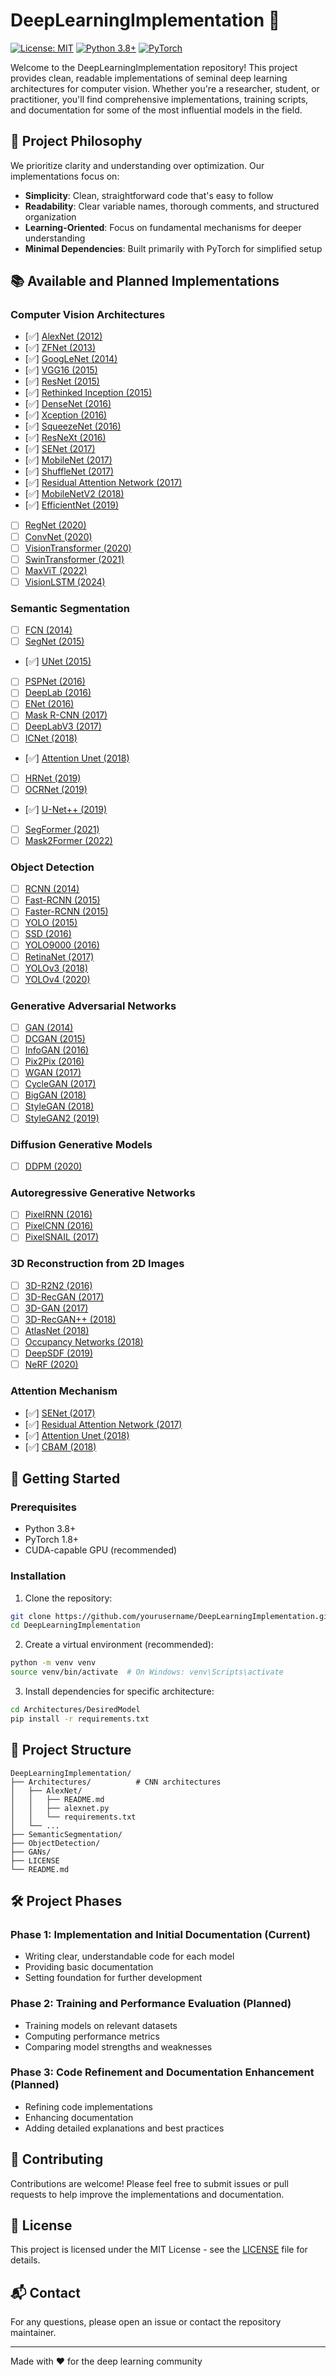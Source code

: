 # DeepLearningImplementation 🧠

[![License: MIT](https://img.shields.io/badge/License-MIT-yellow.svg)](https://opensource.org/licenses/MIT)
[![Python 3.8+](https://img.shields.io/badge/python-3.8+-blue.svg)](https://www.python.org/downloads/)
[![PyTorch](https://img.shields.io/badge/PyTorch-%23EE4C2C.svg?style=flat&logo=PyTorch&logoColor=white)](https://pytorch.org/)

Welcome to the DeepLearningImplementation repository! This project provides clean, readable implementations of seminal deep learning architectures for computer vision. Whether you're a researcher, student, or practitioner, you'll find comprehensive implementations, training scripts, and documentation for some of the most influential models in the field.

## 🎯 Project Philosophy

We prioritize clarity and understanding over optimization. Our implementations focus on:

- **Simplicity**: Clean, straightforward code that's easy to follow
- **Readability**: Clear variable names, thorough comments, and structured organization
- **Learning-Oriented**: Focus on fundamental mechanisms for deeper understanding
- **Minimal Dependencies**: Built primarily with PyTorch for simplified setup

## 📚 Available and Planned Implementations

### Computer Vision Architectures
- [✅] [AlexNet (2012)](./Architectures/AlexNet)
- [✅] [ZFNet (2013)](./Architectures/ZFNet)
- [✅] [GoogLeNet (2014)](./Architectures/GoogLeNet)
- [✅] [VGG16 (2015)](./Architectures/VGG16)
- [✅] [ResNet (2015)](./Architectures/ResNet)
- [✅] [Rethinked Inception (2015)](./Architectures/Rethinked%20Inception)
- [✅] [DenseNet (2016)](./Architectures/DenseNet)
- [✅] [Xception (2016)](./Architectures/Xception)
- [✅] [SqueezeNet (2016)](./Architectures/SqueezeNet)
- [✅] [ResNeXt (2016)](./Architectures/ResNeXt)
- [✅] [SENet (2017)](./Architectures/SENet)
- [✅] [MobileNet (2017)](./Architectures/MobileNet)
- [✅] [ShuffleNet (2017)](./Architectures/ShuffleNet)
- [✅] [Residual Attention Network (2017)](./Architectures/ResidualAttentionNetwork)
- [✅] [MobileNetV2 (2018)](./Architectures/MobileNetV2)
- [✅] [EfficientNet (2019)](./Architectures/EfficientNet)
- [ ] [RegNet (2020)](https://arxiv.org/abs/2003.13678)
- [ ] [ConvNet (2020)](https://arxiv.org/abs/2001.06268)
- [ ] [VisionTransformer (2020)](https://arxiv.org/pdf/2010.11929)
- [ ] [SwinTransformer (2021)](https://arxiv.org/pdf/2103.14030)
- [ ] [MaxViT (2022)](https://arxiv.org/pdf/2204.01697)
- [ ] [VisionLSTM (2024)](https://arxiv.org/pdf/2406.04303)

### Semantic Segmentation
- [ ] [FCN (2014)](https://arxiv.org/abs/1411.4038)
- [ ] [SegNet (2015)](https://arxiv.org/abs/1511.00561)
- [✅] [UNet (2015)](./Semantic%20Segmentation/UNet/)
- [ ] [PSPNet (2016)](https://arxiv.org/abs/1612.01105)
- [ ] [DeepLab (2016)](https://arxiv.org/abs/1606.00915)
- [ ] [ENet (2016)](https://arxiv.org/abs/1606.02147)
- [ ] [Mask R-CNN (2017)](https://arxiv.org/abs/1703.06870)
- [ ] [DeepLabV3 (2017)](https://arxiv.org/abs/1706.05587)
- [ ] [ICNet (2018)](https://arxiv.org/abs/1704.08545)
- [✅] [Attention Unet (2018)](./Semantic%20Segmentation/AttentionUnet/)
- [ ] [HRNet (2019)](https://arxiv.org/abs/1904.04514)
- [ ] [OCRNet (2019)](https://arxiv.org/abs/1909.11065)
- [✅] [U-Net++ (2019)](./Semantic%20Segmentation/UNet++/)
- [ ] [SegFormer (2021)](https://arxiv.org/abs/2105.15203)
- [ ] [Mask2Former (2022)](https://arxiv.org/abs/2204.01697)

### Object Detection
- [ ] [RCNN (2014)](https://arxiv.org/abs/1311.2524)
- [ ] [Fast-RCNN (2015)](https://arxiv.org/abs/1504.08083)
- [ ] [Faster-RCNN (2015)](https://arxiv.org/abs/1506.01497)
- [ ] [YOLO (2015)](https://arxiv.org/abs/1506.02640)
- [ ] [SSD (2016)](https://arxiv.org/abs/1512.02325)
- [ ] [YOLO9000 (2016)](https://arxiv.org/abs/1612.08242)
- [ ] [RetinaNet (2017)](https://arxiv.org/abs/1708.02002)
- [ ] [YOLOv3 (2018)](https://arxiv.org/abs/1804.02767)
- [ ] [YOLOv4 (2020)](https://arxiv.org/abs/2004.10934)

### Generative Adversarial Networks
- [ ] [GAN (2014)](https://arxiv.org/abs/1406.2661)
- [ ] [DCGAN (2015)](https://arxiv.org/abs/1511.06434)
- [ ] [InfoGAN (2016)](https://arxiv.org/abs/1606.03657)
- [ ] [Pix2Pix (2016)](https://arxiv.org/abs/1611.07004)
- [ ] [WGAN (2017)](https://arxiv.org/abs/1701.07875)
- [ ] [CycleGAN (2017)](https://arxiv.org/abs/1703.10593)
- [ ] [BigGAN (2018)](https://arxiv.org/abs/1809.11096)
- [ ] [StyleGAN (2018)](https://arxiv.org/abs/1812.04948)
- [ ] [StyleGAN2 (2019)](https://arxiv.org/abs/1912.04958)

### Diffusion Generative Models
- [ ] [DDPM (2020)](https://arxiv.org/abs/2006.11239)

### Autoregressive Generative Networks
- [ ] [PixelRNN (2016)](https://arxiv.org/pdf/1601.06759)
- [ ] [PixelCNN (2016)](https://arxiv.org/abs/1606.05328)
- [ ] [PixelSNAIL (2017)](https://arxiv.org/abs/1712.09763)

### 3D Reconstruction from 2D Images
- [ ] [3D-R2N2 (2016)](https://arxiv.org/abs/1604.00449)
- [ ] [3D-RecGAN (2017)](https://arxiv.org/abs/1708.07969)
- [ ] [3D-GAN (2017)](https://arxiv.org/abs/1707.09557)
- [ ] [3D-RecGAN++ (2018)](https://arxiv.org/abs/1802.00411)
- [ ] [AtlasNet (2018)](https://arxiv.org/abs/1802.05384)
- [ ] [Occupancy Networks (2018)](https://arxiv.org/abs/1812.03828)
- [ ] [DeepSDF (2019)](https://arxiv.org/abs/1901.05103)
- [ ] [NeRF (2020)](https://arxiv.org/abs/2003.08934)

### Attention Mechanism
- [✅] [SENet (2017)](./Architectures/SENet)
- [✅] [Residual Attention Network (2017)](./Architectures/ResidualAttentionNetwork)
- [✅] [Attention Unet (2018)](./Semantic%20Segmentation/AttentionUnet/)
- [✅] [CBAM (2018)](./Attention%20Mechanism/CBAM)

## 🚀 Getting Started

### Prerequisites
- Python 3.8+
- PyTorch 1.8+
- CUDA-capable GPU (recommended)

### Installation

1. Clone the repository:
```bash
git clone https://github.com/yourusername/DeepLearningImplementation.git
cd DeepLearningImplementation
```

2. Create a virtual environment (recommended):
```bash
python -m venv venv
source venv/bin/activate  # On Windows: venv\Scripts\activate
```

3. Install dependencies for specific architecture:
```bash
cd Architectures/DesiredModel
pip install -r requirements.txt
```

## 📁 Project Structure

```
DeepLearningImplementation/
├── Architectures/          # CNN architectures
│   ├── AlexNet/
│   │   ├── README.md
│   │   ├── alexnet.py
│   │   └── requirements.txt
│   └── ...
├── SemanticSegmentation/
├── ObjectDetection/
├── GANs/
├── LICENSE
└── README.md
```

## 🛠️ Project Phases

### Phase 1: Implementation and Initial Documentation (Current)
- Writing clear, understandable code for each model
- Providing basic documentation
- Setting foundation for further development

### Phase 2: Training and Performance Evaluation (Planned)
- Training models on relevant datasets
- Computing performance metrics
- Comparing model strengths and weaknesses

### Phase 3: Code Refinement and Documentation Enhancement (Planned)
- Refining code implementations
- Enhancing documentation
- Adding detailed explanations and best practices

## 👥 Contributing

Contributions are welcome! Please feel free to submit issues or pull requests to help improve the implementations and documentation.

## 📄 License

This project is licensed under the MIT License - see the [LICENSE](LICENSE) file for details.

## 📬 Contact

For any questions, please open an issue or contact the repository maintainer.

---
Made with ❤️ for the deep learning community
